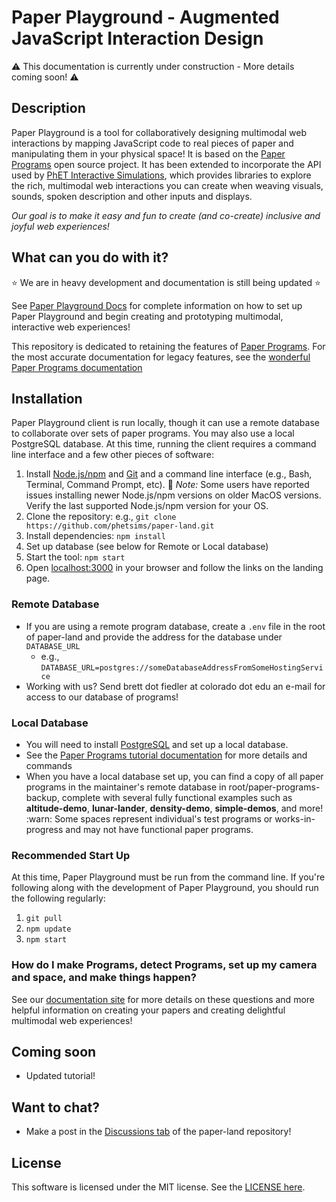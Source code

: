# Paper Playground - Augmented JavaScript Interaction Design 

:warning: This documentation is currently under construction - More details coming soon! :warning:

## Description

Paper Playground is a tool for collaboratively designing multimodal web interactions by mapping JavaScript code to real pieces of paper and manipulating them in your physical space! It is based on the [Paper Programs](https://paperprograms.org) open source project. It has been extended to incorporate the API used by [PhET Interactive Simulations](https://www.github.com/phetsims/), which provides libraries to explore the rich, multimodal web interactions you can create when weaving visuals, sounds, spoken description and other inputs and displays. 

*Our goal is to make it easy and fun to create (and co-create) inclusive and joyful web experiences!*

## What can you do with it?

:star: We are in heavy development and documentation is still being updated :star:

See [Paper Playground Docs](https://phetsims.github.io/paper-land/) for complete information on how to set up Paper Playground and begin creating and prototyping multimodal, interactive web experiences!

<!-- (also available in the [docs directory of paper-land](https://github.com/phetsims/paper-land/blob/master/docs/)). -->

This repository is dedicated to retaining the features of [Paper Programs](https://paperprograms.org). For the most accurate documentation for legacy features, see the [wonderful Paper Programs documentation](https://github.com/janpaul123/paperprograms/blob/master/docs/)

## Installation

Paper Playground client is run locally, though it can use a remote database to collaborate over sets of paper programs. You may also use a local PostgreSQL database. At this time, running the client requires a command line interface and a few other pieces of software:

1. Install [Node.js/npm](https://nodejs.org/en/) and [Git](https://git-scm.com/) and a command line interface (e.g., Bash, Terminal, Command Prompt, etc). 
   :red_circle: *Note:* Some users have reported issues installing newer Node.js/npm versions on older MacOS versions. Verify the last supported Node.js/npm version for your OS.
2. Clone the repository: e.g., `git clone https://github.com/phetsims/paper-land.git`
3. Install dependencies: `npm install`
4. Set up database (see below for Remote or Local database)
5. Start the tool: `npm start`
6. Open [localhost:3000](http://localhost:3000/) in your browser and follow the links on the landing page.

### Remote Database

-  If you are using a remote program database, create a `.env` file in the root of paper-land and provide the address for the database under `DATABASE_URL`
   - e.g., `DATABASE_URL=postgres://someDatabaseAddressFromSomeHostingService`
 - Working with us? Send brett dot fiedler at colorado dot edu an e-mail for access to our database of programs!

### Local Database

-  You will need to install [PostgreSQL](https://www.postgresql.org/download/) and set up a local database. 
-  See the [Paper Programs tutorial documentation](https://github.com/janpaul123/paperprograms/blob/master/docs/tutorial.md#optional-setting-up-the-server-locally) for more details and commands
-  When you have a local database set up, you can find a copy of all paper programs in the maintainer's remote database in root/paper-programs-backup, complete with several fully functional examples such as **altitude-demo**, **lunar-lander**, **density-demo**, **simple-demos**, and more! 
:warn: Some spaces represent individual's test programs or works-in-progress and may not have functional paper programs.

### Recommended Start Up
At this time, Paper Playground must be run from the command line. If you're following along with the development of Paper Playground, you should run the following regularly:

1. `git pull`
2. `npm update`
3. `npm start`

### How do I make Programs, detect Programs, set up my camera and space, and make things happen?

See our [documentation site](https://phetsims.github.io/paper-land) for more details on these questions and more helpful information on creating your papers and creating delightful multimodal web experiences!

## Coming soon
- Updated tutorial!

## Want to chat?
- Make a post in the [Discussions tab](https://github.com/phetsims/paper-land/discussions/) of the paper-land repository!

## License
This software is licensed under the MIT license. See the [LICENSE here](https://github.com/phetsims/paper-land/blob/master/LICENSE).